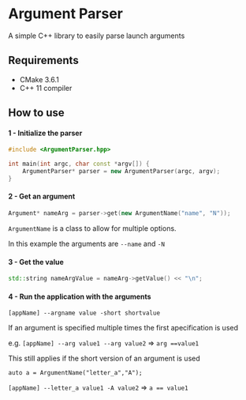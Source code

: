 # Argument Parser
A simple C++ library to easily parse launch arguments

## Requirements
 - CMake 3.6.1
 - C++ 11 compiler
 
## How to use
#### 1 - Initialize the parser

```c++
#include <ArgumentParser.hpp>

int main(int argc, char const *argv[]) {
    ArgumentParser* parser = new ArgumentParser(argc, argv);
}
```

#### 2 - Get an argument

```c++
Argument* nameArg = parser->get(new ArgumentName("name", "N"));
```

`ArgumentName` is a class to allow for multiple options. 

In this example the arguments are `--name` and `-N`

#### 3 - Get the value
```c++
std::string nameArgValue = nameArg->getValue() << "\n";
```

#### 4 - Run the application with the arguments

`[appName] --argname value -short shortvalue`

If an argument is specified multiple times the first apecification is used

e.g. `[appName] --arg value1 --arg value2` => `arg ==value1`

This still applies if the short version of an argument is used

`auto a = ArgumentName("letter_a","A");`

`[appName] --letter_a value1 -A value2` => `a == value1`

